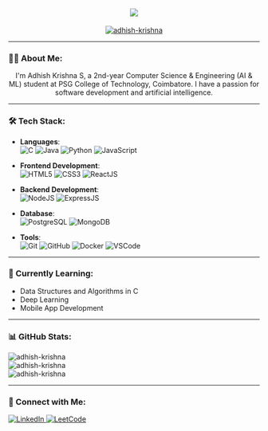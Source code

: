 <h1 align="center">
  <a href="https://git.io/typing-svg">
    <img src="https://readme-typing-svg.herokuapp.com/?lines=Hello,+There!+👋;I'm+Adhish+Krishna....;Nice+to+meet+you!&center=true&size=30">
  </a>
</h1>

<p align="center">
  <a href="https://github.com/ryo-ma/github-profile-trophy">
    <img src="https://github-profile-trophy.vercel.app/?username=adhish-krishna&margin-w=10&theme=darkhub" alt="adhish-krishna" />
  </a>
</p>

---

### 👨‍💻 About Me:
<p align="center">
  I'm Adhish Krishna S, a 2nd-year Computer Science & Engineering (AI & ML) student at PSG College of Technology, Coimbatore. I have a passion for software development and artificial intelligence.
</p>

---

### 🛠️ Tech Stack:

- **Languages**:  
  ![C](https://img.shields.io/badge/C-%232370ED.svg?style=for-the-badge&logo=c&logoColor=white) 
  ![Java](https://img.shields.io/badge/Java-ED8B00?style=for-the-badge&logo=openjdk&logoColor=white) 
  ![Python](https://img.shields.io/badge/Python-%2314354C.svg?style=for-the-badge&logo=python&logoColor=white) 
  ![JavaScript](https://img.shields.io/badge/JavaScript-%23F7DF1E.svg?style=for-the-badge&logo=javascript&logoColor=black)

- **Frontend Development**:  
  ![HTML5](https://img.shields.io/badge/HTML5-%23E34F26.svg?style=for-the-badge&logo=html5&logoColor=white) 
  ![CSS3](https://img.shields.io/badge/CSS3-%231572B6.svg?style=for-the-badge&logo=css3&logoColor=white) 
  ![ReactJS](https://img.shields.io/badge/ReactJS-61DAFB?style=for-the-badge&logo=react&logoColor=white)

- **Backend Development**:  
  ![NodeJS](https://img.shields.io/badge/Node.js-6DA55F?style=for-the-badge&logo=node.js&logoColor=white) 
  ![ExpressJS](https://img.shields.io/badge/Express.js-000000?style=for-the-badge&logo=express&logoColor=white)

- **Database**:  
  ![PostgreSQL](https://img.shields.io/badge/PostgreSQL-4169E1?style=for-the-badge&logo=postgresql&logoColor=white) 
  ![MongoDB](https://img.shields.io/badge/MongoDB-4CAF50?style=for-the-badge&logo=mongodb&logoColor=white)

- **Tools**:  
  ![Git](https://img.shields.io/badge/Git-%23F05033.svg?style=for-the-badge&logo=git&logoColor=white) 
  ![GitHub](https://img.shields.io/badge/GitHub-%23121011.svg?style=for-the-badge&logo=github&logoColor=white) 
  ![Docker](https://img.shields.io/badge/Docker-%230db7ed.svg?style=for-the-badge&logo=docker&logoColor=white) 
  ![VSCode](https://img.shields.io/badge/VS%20Code-0078d7.svg?style=for-the-badge&logo=visual-studio-code&logoColor=white)

---

### 🌱 Currently Learning:
- Data Structures and Algorithms in C  
- Deep Learning  
- Mobile App Development  

---

### 📊 GitHub Stats:
<p align="left">
  <img src="https://github-readme-stats.vercel.app/api/top-langs?username=adhish-krishna&show_icons=true&locale=en&layout=compact" alt="adhish-krishna" />
  <br>
  <img src="https://github-readme-stats.vercel.app/api?username=adhish-krishna&show_icons=true&locale=en" alt="adhish-krishna" />
  <br>
  <img src="https://github-readme-streak-stats.herokuapp.com/?user=adhish-krishna" alt="adhish-krishna" />
</p>

---

### 🤝 Connect with Me:
<p align="left">
  <a href="https://linkedin.com/in/adhish-krishna-a06844298" target="_blank">
    <img src="https://img.shields.io/badge/LinkedIn-%230077B5.svg?style=for-the-badge&logo=linkedin&logoColor=white" alt="LinkedIn" />
  </a>
  <a href="https://www.leetcode.com/adhishthesak" target="_blank">
    <img src="https://img.shields.io/badge/LeetCode-%23000000.svg?style=for-the-badge&logo=leetcode&logoColor=white" alt="LeetCode" />
  </a>
</p>

